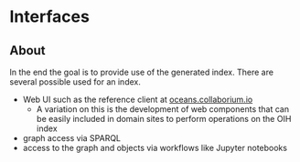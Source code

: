 # Interfaces

## About

In the end the goal is to provide use of the generated index.  There are several
possible used for an index.

* Web UI such as the reference client at [oceans.collaborium.io](https://oceans.collaborium.io)
  * A variation on this is the development of web components that can be easily included in 
    domain sites to perform operations on the OIH index
* graph access via SPARQL
* access to the graph and objects via workflows like Jupyter notebooks
  

